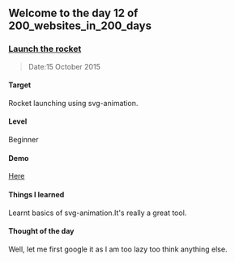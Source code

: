 ## Welcome to the day 12 of 200_websites_in_200_days
### <a href="http://codepen.io/andy1729/full/bVYdqv/" target="_blank">Launch the rocket</a>
> Date:15 October 2015

#### Target
  Rocket launching using svg-animation.

#### Level
  Beginner

#### Demo
  <a href="http://codepen.io/andy1729/full/bVYdqv/" target="_blank">Here</a>


#### Things I learned
  Learnt basics of svg-animation.It's really a great tool.

#### Thought of the day
  Well, let me first google it as I am too lazy too think anything else.
